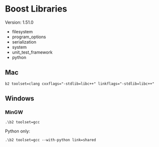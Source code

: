 # Boost Libraries

Version: 1.51.0

* filesystem
* program_options
* serialization
* system
* unit_test_framework
* python

## Mac

```
b2 toolset=clang cxxflags="-stdlib=libc++" linkflags="-stdlib=libc++"
```

## Windows

### MinGW

```
.\b2 toolset=gcc
```

Python only:

```
.\b2 toolset=gcc --with-python link=shared
```